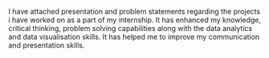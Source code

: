 I have attached presentation and problem statements regarding the projects i have worked on as a part of my internship. It has enhanced my knowledge, critical thinking, problem solving capabilities along with the data analytics and data visualisation skills. It has helped me to improve my communication and presentation skills.
